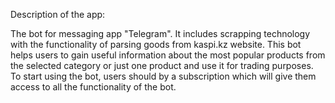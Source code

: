 Description of the app:

The bot for messaging app "Telegram".
It includes scrapping technology with the functionality of parsing goods from kaspi.kz website.
This bot helps users to gain useful information about the most popular products from the selected category or just one product and use it for trading purposes.
To start using the bot, users should by a subscription which will give them access to all the functionality of the bot.
